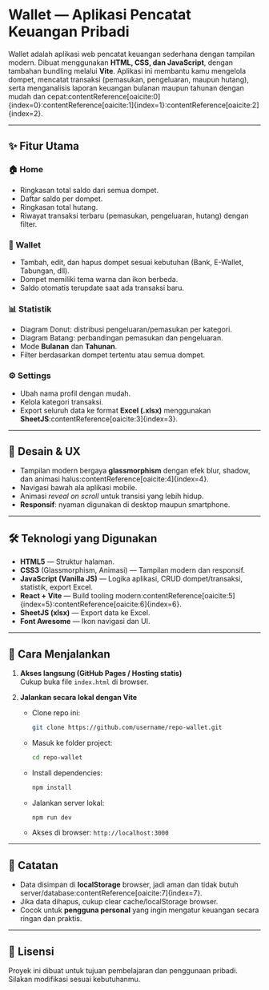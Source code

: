 # Wallet — Aplikasi Pencatat Keuangan Pribadi

Wallet adalah aplikasi web pencatat keuangan sederhana dengan tampilan modern. Dibuat menggunakan **HTML, CSS, dan JavaScript**, dengan tambahan bundling melalui **Vite**. Aplikasi ini membantu kamu mengelola dompet, mencatat transaksi (pemasukan, pengeluaran, maupun hutang), serta menganalisis laporan keuangan bulanan maupun tahunan dengan mudah dan cepat:contentReference[oaicite:0]{index=0}:contentReference[oaicite:1]{index=1}:contentReference[oaicite:2]{index=2}.  

---

## ✨ Fitur Utama

### 🏠 Home
- Ringkasan total saldo dari semua dompet.  
- Daftar saldo per dompet.  
- Ringkasan total hutang.  
- Riwayat transaksi terbaru (pemasukan, pengeluaran, hutang) dengan filter.  

### 👛 Wallet
- Tambah, edit, dan hapus dompet sesuai kebutuhan (Bank, E-Wallet, Tabungan, dll).  
- Dompet memiliki tema warna dan ikon berbeda.  
- Saldo otomatis terupdate saat ada transaksi baru.  

### 📊 Statistik
- Diagram Donut: distribusi pengeluaran/pemasukan per kategori.  
- Diagram Batang: perbandingan pemasukan dan pengeluaran.  
- Mode **Bulanan** dan **Tahunan**.  
- Filter berdasarkan dompet tertentu atau semua dompet.  

### ⚙️ Settings
- Ubah nama profil dengan mudah.  
- Kelola kategori transaksi.  
- Export seluruh data ke format **Excel (.xlsx)** menggunakan **SheetJS**:contentReference[oaicite:3]{index=3}.  

---

## 🎨 Desain & UX
- Tampilan modern bergaya **glassmorphism** dengan efek blur, shadow, dan animasi halus:contentReference[oaicite:4]{index=4}.  
- Navigasi bawah ala aplikasi mobile.  
- Animasi *reveal on scroll* untuk transisi yang lebih hidup.  
- **Responsif**: nyaman digunakan di desktop maupun smartphone.  

---

## 🛠️ Teknologi yang Digunakan
- **HTML5** — Struktur halaman.  
- **CSS3** (Glassmorphism, Animasi) — Tampilan modern dan responsif.  
- **JavaScript (Vanilla JS)** — Logika aplikasi, CRUD dompet/transaksi, statistik, export Excel.  
- **React + Vite** — Build tooling modern:contentReference[oaicite:5]{index=5}:contentReference[oaicite:6]{index=6}.  
- **SheetJS (xlsx)** — Export data ke Excel.  
- **Font Awesome** — Ikon navigasi dan UI.  

---

## 🚀 Cara Menjalankan
1. **Akses langsung (GitHub Pages / Hosting statis)**  
   Cukup buka file `index.html` di browser.  

2. **Jalankan secara lokal dengan Vite**  
   - Clone repo ini:
     ```bash
     git clone https://github.com/username/repo-wallet.git
     ```
   - Masuk ke folder project:
     ```bash
     cd repo-wallet
     ```
   - Install dependencies:
     ```bash
     npm install
     ```
   - Jalankan server lokal:
     ```bash
     npm run dev
     ```
   - Akses di browser: `http://localhost:3000`

---

## 📌 Catatan
- Data disimpan di **localStorage** browser, jadi aman dan tidak butuh server/database:contentReference[oaicite:7]{index=7}.  
- Jika data dihapus, cukup clear cache/localStorage browser.  
- Cocok untuk **pengguna personal** yang ingin mengatur keuangan secara ringan dan praktis.  

---

## 📄 Lisensi
Proyek ini dibuat untuk tujuan pembelajaran dan penggunaan pribadi. Silakan modifikasi sesuai kebutuhanmu.  
